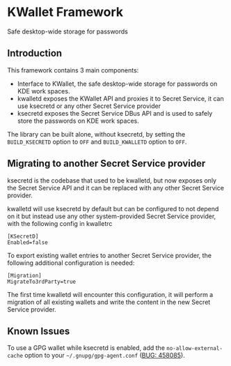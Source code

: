 # KWallet Framework

Safe desktop-wide storage for passwords

## Introduction

This framework contains 3 main components:
* Interface to KWallet, the safe desktop-wide storage for passwords on KDE work 
spaces.
* kwalletd exposes the KWallet API and proxies it to Secret Service, it can use ksecretd or any other Secret Service provider
* ksecretd exposes the Secret Service DBus API and is used to safely store the passwords on KDE work spaces.

The library can be built alone, without ksecretd, by setting the
`BUILD_KSECRETD` option to `OFF` and `BUILD_KWALLETD` option to `OFF`.


## Migrating to another Secret Service provider
ksecretd is the codebase that used to be kwalletd, but now exposes only the Secret Service API and it can be replaced with any other Secret Service provider.

kwalletd will use ksecretd by default but can be configured to not depend on it but instead use any other system-provided Secret Service provider, with the following config in kwalletrc

```
[KSecretD]
Enabled=false
```

To export existing wallet entries to another Secret Service provider, the following additional configuration is needed:

```
[Migration]
MigrateTo3rdParty=true
```

The first time kwalletd will encounter this configuration, it will perform a migration of all existing wallets and write the content in the new Secret Service provider.

## Known Issues
To use a GPG wallet while ksecretd is enabled, add the `no-allow-external-cache` option to your `~/.gnupg/gpg-agent.conf` ([BUG: 458085](https://bugs.kde.org/458085)).
